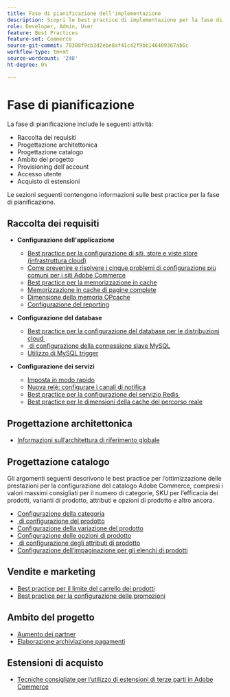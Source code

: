 ```yaml
---
title: Fase di pianificazione dell'implementazione
description: Scopri le best practice di implementazione per la fase di pianificazione dei progetti Adobe Commerce.
role: Developer, Admin, User
feature: Best Practices
feature-set: Commerce
source-git-commit: 78308f9cb3d2ebe8af41c42f9bb146409367ab6c
workflow-type: tm+mt
source-wordcount: '248'
ht-degree: 0%

---
```



# Fase di pianificazione

La fase di pianificazione include le seguenti attività:

- Raccolta dei requisiti
- Progettazione architettonica
- Progettazione catalogo
- Ambito del progetto
- Provisioning dell&#39;account
- Accesso utente
- Acquisto di estensioni

Le sezioni seguenti contengono informazioni sulle best practice per la fase di pianificazione.

## Raccolta dei requisiti

- **Configurazione dell&#39;applicazione**
   - [Best practice per la configurazione di siti, store e viste store (infrastruttura cloud)](sites-stores-store-views.md)
   - [Come prevenire e risolvere i cinque problemi di configurazione più comuni per i siti Adobe Commerce](https://business.adobe.com/blog/how-to/usual-suspects-five-configuration-fixes-maximize-your-peak-sales)
   - [Best practice per la memorizzazione in cache](https://docs.magento.com/user-guide/system/cache-management.html#best-practices-for-caching)
   - [Memorizzazione in cache di pagine complete](https://developer.adobe.com/commerce/php/development/cache/page/public-content/)
   - [Dimensione della memoria OPcache](opcache-memory-size.md)
   - [Configurazione del reporting](reporting-configuration.md)

- **Configurazione del database**
   - [Best practice per la configurazione del database per le distribuzioni cloud &#x200B;](database-on-cloud.md)
   - [&#x200B; di configurazione della connessione slave MySQL](configure-mysql-slave-connection-on-cloud.md)
   - [Utilizzo di MySQL trigger](mysql-triggers-usage.md)

- **Configurazione dei servizi**
   - [Imposta in modo rapido](https://devdocs.magento.com/cloud/cdn/configure-fastly.html)
   - [Nuova relè: configurare i canali di notifica](https://devdocs.magento.com/cloud/project/new-relic.html#configure-notification-channels)
   - [Best practice per la configurazione del servizio Redis &#x200B;](redis-service-configuration.md)
   - [Best practice per le dimensioni della cache del percorso reale](realpath-cache-size.md)

## **Progettazione architettonica**

<!--Asset not yet integrated
- [GRA Architecture examples](https://wiki.corp.adobe.com/x/kD4ykw)
-->
- [Informazioni sull’architettura di riferimento globale](../../../implementation-playbook/architecture/global-reference.md)

## **Progettazione catalogo**

Gli argomenti seguenti descrivono le best practice per l’ottimizzazione delle prestazioni per la configurazione del catalogo Adobe Commerce, compresi i valori massimi consigliati per il numero di categorie, SKU per l’efficacia dei prodotti, varianti di prodotto, attributi e opzioni di prodotto e altro ancora.

- [Configurazione della categoria](category-limits.md)
- [&#x200B; di configurazione del prodotto](product-sku-limits.md)
- [Configurazione della variazione del prodotto](product-variations.md)
- [Configurazione delle opzioni di prodotto](product-options.md)
- [&#x200B; di configurazione degli attributi di prodotto](product-attributes-and-options.md)
- [Configurazione dell’impaginazione per gli elenchi di prodotti](product-listing-pagination.md)

## **Vendite e marketing**

- [Best practice per il limite del carrello dei prodotti](product-cart.md)
- [Best practice per la configurazione delle promozioni](product-cart-promotions.md)

## **Ambito del progetto**

- [Aumento dei partner](partner-escalation.md)
- [Elaborazione archiviazione pagamenti](payment-processing-storage.md)

## **Estensioni di acquisto**

- [Tecniche consigliate per l’utilizzo di estensioni di terze parti in Adobe Commerce](extensions.md)
